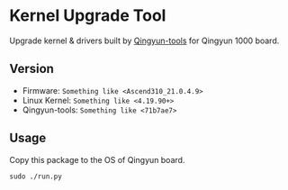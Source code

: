 # Kernel Upgrade Tool
Upgrade kernel & drivers built by [Qingyun-tools](https://github.com/NewComer00/Qingyun-tools) for Qingyun 1000 board.

## Version
- Firmware: `Something like <Ascend310_21.0.4.9>`
- Linux Kernel: `Something like <4.19.90+>`
- Qingyun-tools: `Something like <71b7ae7>`

## Usage
Copy this package to the OS of Qingyun board.
```shell
sudo ./run.py
```
